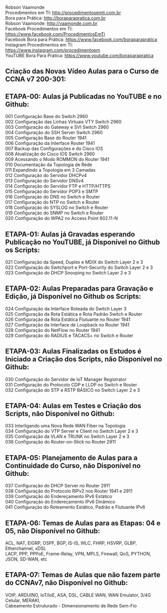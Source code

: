 Robson Vaamonde<br>
Procedimentos em TI: http://procedimentosemti.com.br<br>
Bora para Prática: http://boraparapratica.com.br<br>
Robson Vaamonde: http://vaamonde.com.br<br>
Facebook Procedimentos em TI: https://www.facebook.com/ProcedimentosEmTi<br>
Facebook Bora para Prática: https://www.facebook.com/boraparapratica<br>
Instagram Procedimentos em TI: https://www.instagram.com/procedimentoem<br>
YouTUBE Bora Para Prática: https://www.youtube.com/boraparapratica<br>

## **Criação das Novas Vídeo Aulas para o Curso de CCNA v7 200-301:**

## **ETAPA-00: Aulas já Publicadas no YouTUBE e no Github:**
001 Configuração Base do Switch 2960<br>
002 Configuração das Linhas Virtuais VTY Switch 2960<br>
003 Configuração do Gateway e SVI Switch 2960<br>
004 Configuração do SSH Server Switch 2960<br>
005 Configuração Base do Router 1941<br>
006 Configuração da Interface Router 1941<br>
007 Backup das Configurações e do Cisco IOS<br>
008 Atualização do Cisco IOS Switch 2960<br>
009 Acessando o Modo ROMMON do Router 1941<br>
010 Documentação da Topologia de Rede<br>
011 Expandindo a Topologia em 3 Camadas<br>
012 Configuração do Servidor DHCPv4<br>
013 Configuração do Servidor DNSv4<br>
014 Configuração do Servidor FTP e HTTP/HTTPS<br>
015 Configuração do Servidor POP3 e SMTP<br>
016 Configuração do DNS no Switch e Router<br>
017 Configuração do NTP no Switch e Router<br>
018 Configuração do SYSLOG no Switch e Router<br>
019 Configuração do SNMP no Switch e Router<br>
020 Configuração do WPA2 no Access Point 802.11-N

## **ETAPA-01: Aulas já Gravadas esperando Publicação no YouTUBE, já Disponível no Github os Scripts:**
021 Configuração da Speed, Duplex e MDIX do Switch Layer 2 e 3<br>
022 Configuração do Switchport e Port-Security do Switch Layer 2 e 3<br>
023 Configuração do DHCP Snooping no Switch Layer 2 e 3

## **ETAPA-02: Aulas Preparadas para Gravação e Edição, já Disponível no Github os Scripts:**
024 Configuração da Interface Roteada do Switch Layer 3<br>
025 Configuração da Rota Estática e Rota Padrão Switch e Router<br>
026 Configuração da Rota Estática Flutuante no Router 1941<br>
027 Configuração da Interface de Loopback no Router 1941<br>
028 Configuração do NetFlow no Router 1941<br>
029 Configuração do RADIUS e TACACS+ no Switch e Router

## **ETAPA-03: Aulas Finalizadas os Estudos é Iniciado a Criação dos Scripts, não Disponível no Github:**
030 Configuração do Servidor de IoT Manager Registrator<br>
031 Configuração do Protocolo CDP e LLDP no Switch e Router<br>
032 Configuração do STP e RSTP BÁSICO no Switch Layer 2 e 3

## **ETAPA-04: Aulas em Testes e Criação dos Scripts, não Disponível no Github:**
033 Interligando uma Nova Rede WAN Fiber na Topologia<br>
034 Configuração do VTP Server e Client no Switch Layer 2 e 3<br>
035 Configuração da VLAN e TRUNK no Switch Layer 2 e 3<br>
036 Configuração do Router-on-Stick no Router 2911

## **ETAPA-05: Planejamento de Aulas para a Continuidade do Curso, não Disponível no Github:**
037 Configuração do DHCP Server no Router 2911<br>
038 Configuração do Protocolo RIPv2 nos Router 1941 e 2911<br>
039 Configuração do Endereçamento IPv6 Estático<br>
040 Configuração do Endereçamento IPv6 Dinâmico<br>
041 Configuração do Roteamento Estático, Padrão e Flutuante IPv6

## **ETAPA-06: Temas de Aulas para as Etapas: 04 e 05, não Disponível no Github:**
ACL, NAT, EIGRP, OSPF, BGP, IS-IS, WLC, FHRP, HSVRP, GLBP, Etherchannel, xDSL<br>
LACP, PPP, PPPoE, Frame-Relay, VPN, MPLS, Firewall, QoS, PYTHON, JSON, SD-WAN, etc

## **ETAPA-07: Temas de Aulas que não fazem parte do CCNAv7, não Disponível no Github:**
VOIP, ARDUINO, IoT/IoE, ASA, DSL, CABLE WAN, WAN Emulator, 3/4G Celular, MERAKI, <br>
Cabeamento Estruturado - Dimensionamento de Rede Sem-Fio